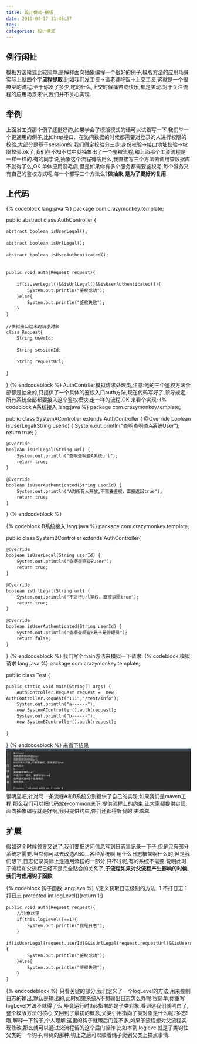 ```yaml
---
title: 设计模式-模板
date: 2019-04-17 11:46:37
tags:
categories: 设计模式
---
```

## 例行闲扯
模板方法模式比较简单,是解释面向抽象编程一个很好的例子,模版方法的应用场景实际上就四个字**流程提取**.比如我们发工资->请老婆吃饭->上交工资,这就是一个很典型的流程.至于你发了多少,吃的什么,上交时候痛苦或快乐,都是实现.对于关注流程的应用场景来讲,我们并不关心实现.
## 举例
上面发工资那个例子还挺好的,如果学会了模版模式的话可以试着写一下.我们举一个更通用的例子,比如http接口、在访问数据的时候都需要对登录的人进行权限的校验,大部分是基于session的.我们假定校验分三步:身份校验->接口地址校验->权限校验.ok了,我们在不知不觉中就抽象出了一个鉴权流程,和上面那个工资流程是一样一样的.有的同学说,抽象这个流程有啥用么,我直接写三个方法去调用查数据库不就得了么,OK 单体应用没毛病,但是如果你有多个服务都需要鉴权呢,每个服务又有自己的鉴权方式呢,每一个都写三个方法么?**做抽象,是为了更好的复用**.
## 上代码
 {% codeblock lang:java %}
package com.crazymonkey.template;

public abstract  class AuthController {

    abstract boolean isUserLegal();

    abstract boolean isUrlLegal();

    abstract boolean isUserAuthenticated();


    public void auth(Request request){

        if(isUserLegal()&&isUrlLegal()&&isUserAuthenticated()){
            System.out.println("鉴权成功");
        }else{
            System.out.println("鉴权失败");
        }
    }

    //模拟接口过来的请求对象
    class Request{
        String userId;

        String sessionId;

        String requestUrl;

    }
}
 {% endcodeblock %}
 AuthContrller模拟请求处理类,注意:他的三个鉴权方法全部都是抽象的,只提供了一个具体的鉴权入口auth方法,现在代码写好了,领导规定,所有系统全部都要接入这个鉴权模块,走一样的流程,OK 来看个实现:
{% codeblock A系统接入 lang:java %}
package com.crazymonkey.template;

public class SystemAController extends AuthController {
    @Override
    boolean isUserLegal(String userId) {
        System.out.println("查啊查啊查A系统User");
        return true;
    }

    @Override
    boolean isUrlLegal(String url) {
        System.out.println("查啊查啊查A系统url");
        return true;
    }

    @Override
    boolean isUserAuthenticated(String userId) {
        System.out.println("A对所有人开放,不需要鉴权，直接返回true");
        return true;
    }

}
{% endcodeblock %}

{% codeblock B系统接入 lang:java %}
package com.crazymonkey.template;

public class SystemBController extends AuthController{

    @Override
    boolean isUserLegal(String userId) {
        System.out.println("查啊查啊查BUser");
        return true;
    }

    @Override
    boolean isUrlLegal(String url) {
        System.out.println("不进行Url鉴权，直接返回true");
        return true;
    }

    @Override
    boolean isUserAuthenticated(String userId) {
        System.out.println("查啊查啊查B是不是管理员");
        return false;
    }
}
{% endcodeblock %}
我们写个main方法来模拟一下请求:
{% codeblock 模拟请求 lang:java %}
package com.crazymonkey.template;

public class Test {

    public static void main(String[] args) {
        AuthController.Request request =  new AuthController.Request("111","/test/info");
        System.out.println("a------");
        new SystemAController().auth(request);
        System.out.println("b------");
        new SystemBController().auth(request);

    }
}
{% endcodeblock %}
来看下结果
<img src="设计模式-模板/templateresult.png">
很明显吧,针对同一条流程A和B系统分别提供了自己的实现,如果我们是maven工程,那么我们可以把代码放在common底下,提供流程上的约束,让大家都提供实现,面向抽象编程就是好啊,我只提供约束,你们还都得听我的,美滋滋.
## 扩展
假如这个时候领导又说了,我们要把访问信息写到日志里记录一下子,但是只有部分系统才需要.当然你可以去改造ABC...各种系统啊,用什么日志框架啊什么的,但是我们想下,日志记录实际上是通用流程的一部分,只不过呢,有的系统不需要,说明此时子流程和父流程已经不是完全贴合的关系了,**子流程如果对父流程产生影响的时候,我们考虑用钩子函数**

{% codeblock 钩子函数 lang:java %}
    //定义获取日志级别的方法 -1 不打日志  1 打日志
    protected  int logLevel(){return 1;}

    public void auth(Request request){
        //注意这里
        if(this.logLevel()==1){
            System.out.println("我是日志");
        }
        if(isUserLegal(request.userId)&&isUrlLegal(request.requestUrl)&&isUserAuthenticated(request.userId)){
            System.out.println("鉴权成功");
        }else{
            System.out.println("鉴权失败");
        }
    }
{% endcodeblock %}
只看关键的部分,我们定义了一个logLevel的方法,用来控制日志的输出,默认是输出的,此时如果系统A不想输出日志怎么办呢:很简单,你重写logLevel方法不就得了么,毕竟运行时this指向的是子类对象.看到这我们就明白了,整个模版方法的核心,又回到了最初的概念,父类引用指向子类对象是什么呢?多态!
哦,解释一下钩子,个人理解,这里的钩子就跟后门差不多,如果子流程想对父流程实现修改,那么就可以通过父流程留的这个后门操作.比如本例,loglevel就是子类钩住父类的一个钩子,带绳的那种,钩上之后可以顺着绳子爬到父类上搞点事情.
